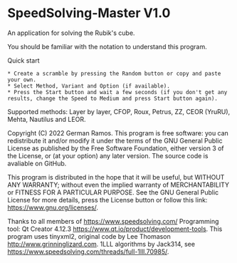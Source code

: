 # SpeedSolving-Master V1.0

An application for solving the Rubik's cube.

You should be familiar with the notation to understand this program.

Quick start

    * Create a scramble by pressing the Random button or copy and paste your own.
    * Select Method, Variant and Option (if available).
    * Press the Start button and wait a few seconds (if you don't get any results, change the Speed to Medium and press Start button again).

Supported methods: Layer by layer, CFOP, Roux, Petrus, ZZ, CEOR (YruRU), Mehta, Nautilus and LEOR.

Copyright (C) 2022  German Ramos. This program is free software: you can redistribute it and/or modify it under the terms of the GNU General Public License as published by the Free Software Foundation, either version 3 of the License, or (at your option) any later version. The source code is avaliable on GitHub.

This program is distributed in the hope that it will be useful, but WITHOUT ANY WARRANTY; without even the implied warranty of MERCHANTABILITY or FITNESS FOR A PARTICULAR PURPOSE. See the GNU General Public License for more details, press the License button or follow this link: <https://www.gnu.org/licenses/>.

Thanks to all members of <https://www.speedsolving.com/>
Programming tool: Qt Creator 4.12.3 <https://www.qt.io/product/development-tools>.
This program uses tinyxml2, original code by Lee Thomason <http://www.grinninglizard.com>.
1LLL algorithms by Jack314, see <https://www.speedsolving.com/threads/full-1lll.70985/>.
